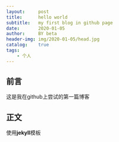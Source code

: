 ```yaml
---
layout:     post
title:      hello world
subtitle:   my first blog in github page
date:       2020-01-05
author:     BY beta
header-img: img/2020-01-05/head.jpg
catalog:    true
tags:
    - 个人
---
```


## 前言
这是我在github上尝试的第一篇博客
## 正文
使用**jekyll**模板
